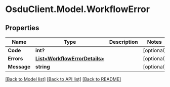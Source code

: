 # OsduClient.Model.WorkflowError
## Properties

Name | Type | Description | Notes
------------ | ------------- | ------------- | -------------
**Code** | **int?** |  | [optional] 
**Errors** | [**List&lt;WorkflowErrorDetails&gt;**](WorkflowErrorDetails.md) |  | [optional] 
**Message** | **string** |  | [optional] 

[[Back to Model list]](../README.md#documentation-for-models) [[Back to API list]](../README.md#documentation-for-api-endpoints) [[Back to README]](../README.md)

